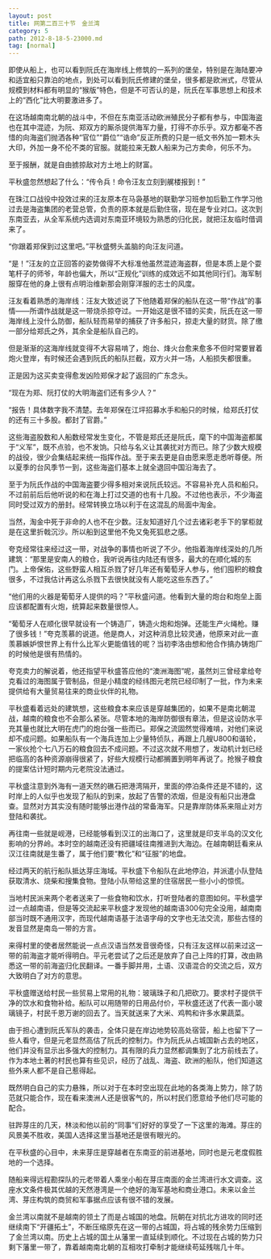 ```yaml
---
layout: post
title: 网第二百三十节　金兰湾
category: 5
path: 2012-8-18-5-23000.md
tag: [normal]
---
```


即使从船上，也可以看到阮氏在海岸线上修筑的一系列的堡垒，特别是在海陆要冲和适宜船只靠泊的地点，到处可以看到阮氏修建的堡垒，很多都是欧洲式，尽管从规模到材料都有明显的“猴版”特色，但是不可否认的是，阮氏在军事思想上和技术上的“西化”比大明要激进多了。

在这场越南南北朝的战斗中，不但在东南亚活动欧洲殖民分子都有参与，中国海盗也在其中混迹，为阮、郑双方的厮杀提供海军力量，打得不亦乐乎。双方都毫不吝惜的向海盗们抛洒各种“官位”“爵位”“诰命”反正所费的只是一纸文书外加一颗木头大印，外加一身不伦不类的官服。就能拉来无数人船来为己方卖命，何乐不为。

至于报酬，就是自由掳掠敌对方土地上的财富。

平秋盛忽然想起了什么：“传令兵！命令汪友立刻到艉楼报到！”

在珠江口战役中投效过来的汪友原本在马袅基地的联勤学习班参加后勤工作学习他过去是海盗集团的老营总管，负责的原本就是后勤住宿，现在是专业对口。这次到东南亚去，从全军系统内选调对东南亚环境较为熟悉的归化民，就把汪友临时借调来了。

“你跟着郑保到过这里吧。”平秋盛劈头盖脑的向汪友问道。

“是！”汪友的立正回答的姿势做得不大标准他虽然混迹海盗群，但是本质上是个耍笔杆子的师爷，年龄也偏大，所以“正规化”训练的成效远不如其他同行们。海军制服穿在他的身上很有点明治维新那会刚穿洋服的志士的风度。

汪友看着熟悉的海岸线：汪友大致述说了下他随着郑保的船队在这一带“作战”的事情――所谓作战就是这一带烧杀掠夺过。一开始这是很不错的买卖，阮氏在这一带海岸线上没什么防御，船队轻而易举的捕获了许多船只，掠走大量的财货。除了缴一部分给郑氏之外，其余全是船队自己的。

但是渐渐的这海岸线就变得不大容易啃了，炮台、烽火台愈来愈多不但时常要冒着炮火登岸，有时候还会遇到阮氏的船队拦截，双方火并一场，人船损失都很重。

正是因为这买卖变得愈发凶险郑保才起了返回的广东念头。

“现在为郑、阮打仗的大明海盗们还有多少人？”

“报告！具体数字我不清楚。去年郑保在江坪招募水手和船只的时候，给郑氏打仗的还有三十多股。都封了官爵。”

这些海盗股数和人船数经常发生变化，不管是郑氏还是阮氏，麾下的中国海盗都属于“义军”，既不点验，也不发饷。只给与名义让其袭扰对方而已。除了少数大规模的战役，很少会集结起来统一指挥作战。至于来去更是自由愿来愿走悉听尊便。所以夏季的台风季节一到，这些海盗们基本上就全退回中国沿海去了。

至于为阮氏作战的中国海盗要少得多相对来说阮氏较远。不容易补充人员和船只。不过前前后后他听说的和在海上打过交道的也有十几股。不过他也表示，不少海盗同时受过双方的册封。经常转换立场以利于在这混乱的局面中淘金。

当然，淘金中死于非命的人也不在少数。汪友知道好几个过去诸彩老手下的掌柜就是在这里折戟沉沙。所以船到这里他不免又兔死狐悲之感。

夸克经常往来经过这一带，对战争的事情也听说了不少。他指着海岸线深处的几所建筑：“那里是安南人的粮仓，我听说再往内陆还有很多，最大的在顺化城的东门。上帝保佑，这些野蛮人相互杀戮了好几年还有葡萄牙人参与，他们囤积的粮食很多，不过我估计再这么杀戮下去很快就没有人能吃这些东西了。”

“他们用的火器是葡萄牙人提供的吗？”平秋盛问道。他看到大量的炮台和炮垒上面应该都配置有火炮，统算起来数量很惊人。

“葡萄牙人在顺化很早就设有一个铸造厂，铸造火炮和炮弹。还能生产火绳枪。赚了很多钱！”夸克羡慕的说道。他是商人，对这种消息比较灵通，他原来对此一直羡慕嫉妒恨世界上有什么比军火更能值钱的呢？当初李洛由想和他合作搞办铸炮厂的时候他是很有热情的。

夸克卖力的解说着，他还指望平秋盛答应他的“澳洲海图”呢，虽然刘三曾经拿给夸克看过的海图属于管制品，但是小精度的经纬图元老院已经印制了一批，作为未来提供给有大量贸易往来的商业伙伴的礼物。

平秋盛看着远处的建筑想，这些粮食本来应该是穿越集团的，如果不是南北朝混战，越南的粮食也不会那么紧张。尽管本地的海岸防御很有章法，但是这设防水平充其量也就比大明在虎门的炮台强一些而已。郑保之流固然觉得难啃，对他们来说却不成问题。如果船队有一个海兵连加上少量特侦队，再跟上几艘U800和谐轮，一家伙抢个七八万石的粮食回去不成问题。不过这次就不用想了，发动机计划已经把临高的各种资源崩得很紧了，好些大规模行动都搁置到明年再说了。抢猴子粮食的提案估计短时期内元老院没法通过。

平秋盛注意到外海有一道天然的礁石把港湾隔开，里面的停泊条件还是不错的，这时岸上的人似乎也发现了船队的到来，放起了告警的浓烟，但是没有船只出港盘查。显然对方其实没有随时能够出港作战的常备海军。只是靠岸防体系来阻止对方登陆和袭扰。

再往南一些就是岘港，已经能够看到汉江的出海口了，这里就是印支半岛的汉文化影响的分界岭。本时空的越南还没有把疆域往南推进到大海边。在越南朝廷看来从汉江往南就是生番了，属于他们要“教化”和“征服”的地盘。

经过两天的航行船队抵达芽庄海域。平秋盛下令船队在此地停泊，并派遣小队登陆获取清水、烧柴和搜集食物。登陆小队带给这里的住宿居民一些小小的惊慌。

当地村民派来两个老者送来了一些食物和饮水，打听登陆者的意图如何。平秋盛学过一点越南语，但是等交流起来平秋盛才发现他的越南语300句完全没用，越南南部当时既不通用汉字，而现代越南语基于法语字母的文字也无法交流，那些古怪的发音显然是南岛一带的方言。

来得村里的使者居然能说一点点汉语当然发音很奇怪，只有汪友这样以前来过这一带的前海盗才能听得明白。平元老尝试了之后还是放弃了自己上阵的打算，改由熟悉这一带的前海盗归化民翻译。一番手脚并用，土语、汉语混合的交流之后，双方大致明白了对方的意思。

平秋盛赠送给村民一些贸易上常用的礼物：玻璃珠子和几把砍刀。要求村子提供干净的饮水和食物补给。船队可以用随带的日用品付价，平秋盛还送了代表一面小玻璃镜子，村民千恩万谢的回去了。当天就送来了大米、鸡鸭和许多水果蔬菜。

由于担心遭到阮氏军队的袭击，全体只是在岸边地势较高处宿营，船上也留下了一些人看守，但是元老显然高估了阮氏的控制力。作为阮氏从占城国新占去的地区，他们并没有显示出多强大的控制力。其有限的兵力显然都调集到了北方前线去了。作为本地土著的村民也算有些见识，经历了战乱、海盗、欧洲的船队，他们知道这些外来人都不是自己惹得起。

既然明白自己的实力悬殊，所以对于在本时空出现在此地的各类海上势力，除了防范就只能合作，现在看来澳洲人还是很客气的，所以村民们愿意给予他们尽可能的配合。

驻跸芽庄的几天，林淡和他以前的“同事”们好好的享受了一下这里的海滩。芽庄的风景美不胜收，美国人选择这里当基地还是很有眼光的。

在平秋盛的心目中，未来芽庄是穿越者在东南亚的前进基地，同时也是元老度假胜地的一个选择。

随船来得远程勘探队的元老带着人乘坐小船在芽庄南面的金兰湾进行水文调查。这座水文条件极其优越的天然港湾是一个绝好的海军基地和商业港口。未来以金兰湾、芽庄构筑的商贸和军事据点应该有很不错的发展。

金兰湾以南就不是越南的领土了而是占城国的地盘。阮朝在对抗北方进攻的同时还继续南下“开疆拓土”，不断压缩原先在这一带的占城国，将占城的残余势力压缩到了金兰湾以南。历史上占城的国土从藩里一直延续到顺化。不过现在占城的势力只剩下藩里一带了，靠着越南南北朝的互相攻打牵制才能继续苟延残喘几十年。